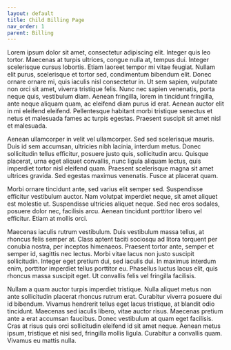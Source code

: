 ```yaml
---
layout: default
title: Child Billing Page
nav_order: 1
parent: Billing
---
```

Lorem ipsum dolor sit amet, consectetur adipiscing elit. Integer quis leo tortor. Maecenas at turpis ultrices, congue nulla at, tempus dui. Integer scelerisque cursus lobortis. Etiam laoreet tempor mi vitae feugiat. Nullam elit purus, scelerisque et tortor sed, condimentum bibendum elit. Donec ornare ornare mi, quis iaculis nisl consectetur in. Ut sem sapien, vulputate non orci sit amet, viverra tristique felis. Nunc nec sapien venenatis, porta neque quis, vestibulum diam. Aenean fringilla, lorem in tincidunt fringilla, ante neque aliquam quam, ac eleifend diam purus id erat. Aenean auctor elit in mi eleifend eleifend. Pellentesque habitant morbi tristique senectus et netus et malesuada fames ac turpis egestas. Praesent suscipit sit amet nisl et malesuada.

Aenean ullamcorper in velit vel ullamcorper. Sed sed scelerisque mauris. Duis id sem accumsan, ultricies nibh lacinia, interdum metus. Donec sollicitudin tellus efficitur, posuere justo quis, sollicitudin arcu. Quisque placerat, urna eget aliquet convallis, nunc ligula aliquam lectus, quis imperdiet tortor nisl eleifend quam. Praesent scelerisque magna sit amet ultrices gravida. Sed egestas maximus venenatis. Fusce at placerat quam.

Morbi ornare tincidunt ante, sed varius elit semper sed. Suspendisse efficitur vestibulum auctor. Nam volutpat imperdiet neque, sit amet aliquet est molestie ut. Suspendisse ultricies aliquet neque. Sed nec eros sodales, posuere dolor nec, facilisis arcu. Aenean tincidunt porttitor libero vel efficitur. Etiam at mollis orci.

Maecenas iaculis rutrum vestibulum. Duis vestibulum massa tellus, at rhoncus felis semper at. Class aptent taciti sociosqu ad litora torquent per conubia nostra, per inceptos himenaeos. Praesent tortor ante, semper et semper id, sagittis nec lectus. Morbi vitae lacus non justo suscipit sollicitudin. Integer eget pretium dui, sed iaculis dui. In maximus interdum enim, porttitor imperdiet tellus porttitor eu. Phasellus luctus lacus elit, quis rhoncus massa suscipit eget. Ut convallis felis vel fringilla facilisis.

Nullam a quam auctor turpis imperdiet tristique. Nulla aliquet metus non ante sollicitudin placerat rhoncus rutrum erat. Curabitur viverra posuere dui id bibendum. Vivamus hendrerit tellus eget lacus tristique, at blandit odio tincidunt. Maecenas sed iaculis libero, vitae auctor risus. Maecenas pretium ante a erat accumsan faucibus. Donec vestibulum at quam eget facilisis. Cras at risus quis orci sollicitudin eleifend id sit amet neque. Aenean metus ipsum, tristique et nisi sed, fringilla mollis ligula. Curabitur a convallis quam. Vivamus eu mattis nulla.
